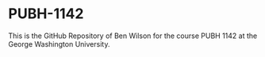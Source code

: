 # PUBH-1142

This is the GitHub Repository of Ben Wilson for the course PUBH 1142 at the George Washington University. 
